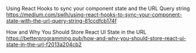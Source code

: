 Using React Hooks to sync your component state and the URL Query string
https://medium.com/swlh/using-react-hooks-to-sync-your-component-state-with-the-url-query-string-81ccdfcb174f

How and Why You Should Store React UI State in the URL
https://betterprogramming.pub/how-and-why-you-should-store-react-ui-state-in-the-url-f2013a204cb2